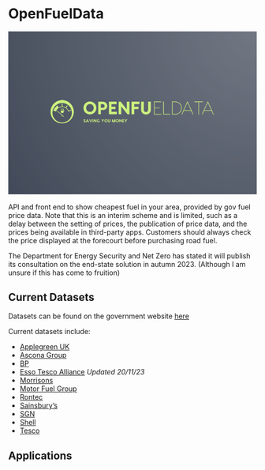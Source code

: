 # OpenFuelData
![openfueldata logo](/docs/logo.png)

API and front end to show cheapest fuel in your area, provided by gov fuel price data. Note that this is an interim scheme and is limited, such as a delay between the setting of prices, the publication of price data, and the prices being available in third-party apps. Customers should always check the price displayed at the forecourt before purchasing road fuel.

The Department for Energy Security and Net Zero has stated it will publish its consultation on the end-state solution in autumn 2023. (Although I am unsure if this has come to fruition)

## Current Datasets
Datasets can be found on the government website [here](https://www.gov.uk/guidance/access-fuel-price-data)

Current datasets include:
- [Applegreen UK](https://applegreenstores.com/fuel-prices/data.json)
- [Ascona Group](https://fuelprices.asconagroup.co.uk/newfuel.json)
- [BP](https://www.bp.com/en_gb/united-kingdom/home/fuelprices/fuel_prices_data.json)
- [Esso Tesco Alliance](https://fuelprices.esso.co.uk/latestdata.json) *Updated 20/11/23*
- [Morrisons](https://www.morrisons.com/fuel-prices/fuel.json)
- [Motor Fuel Group](https://fuel.motorfuelgroup.com/fuel_prices_data.json)
- [Rontec](https://www.rontec-servicestations.co.uk/fuel-prices/data/fuel_prices_data.json)
- [Sainsbury’s](https://api.sainsburys.co.uk/v1/exports/latest/fuel_prices_data.json)
- [SGN](https://www.sgnretail.uk/files/data/SGN_daily_fuel_prices.json)
- [Shell](https://www.shell.co.uk/fuel-prices-data.html)
- [Tesco](https://www.tesco.com/fuel_prices/fuel_prices_data.json)

## Applications